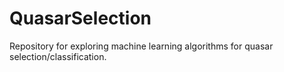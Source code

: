 # QuasarSelection
Repository for exploring machine learning algorithms for quasar selection/classification.
